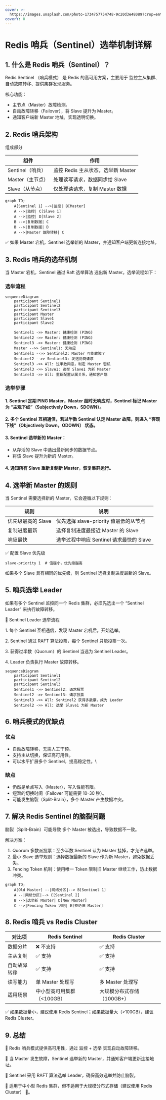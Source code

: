 ```yaml
---
cover: >-
  https://images.unsplash.com/photo-1734757754748-9c20d3e48089?crop=entropy&cs=srgb&fm=jpg&ixid=M3wxOTcwMjR8MHwxfHJhbmRvbXx8fHx8fHx8fDE3NDAzOTU0NDd8&ixlib=rb-4.0.3&q=85
coverY: 0
---
```


# Redis 哨兵（Sentinel）选举机制详解

## 1. 什么是 Redis 哨兵（Sentinel）？

Redis Sentinel （哨兵模式） 是 Redis 的高可用方案，主要用于 监控主从集群、自动故障转移、提供集群发现服务。

核心功能：

* 主节点（Master）故障检测。
* 自动故障转移（Failover），将 Slave 提升为 Master。
* 通知客户端新 Master 地址，实现透明切换。

## 2. Redis 哨兵架构

组成部分

| 组件           | 作用                       |
| ------------ | ------------------------ |
| Sentinel（哨兵） | 监控 Redis 主从状态，选举新 Master |
| Master（主节点）  | 处理读写请求，数据同步给 Slave       |
| Slave（从节点）   | 仅处理读请求，复制 Master 数据      |

```mermaid
graph TD;
    A[Sentinel 1] -->|监控| B[Master]
    A -->|监控| C[Slave 1]
    A -->|监控| D[Slave 2]
    B -->|复制数据| C
    B -->|复制数据| D
    A -->|Master 故障转移| C
```

✅ 如果 Master 宕机，Sentinel 选举新的 Master，并通知客户端更新连接地址。

## 3. Redis 哨兵的选举机制

当 Master 宕机，Sentinel 通过 Raft 选举算法 选出新 Master。选举流程如下：

### 选举流程

```mermaid
sequenceDiagram
    participant Sentinel1
    participant Sentinel2
    participant Sentinel3
    participant Master
    participant Slave1
    participant Slave2

    Sentinel1 ->> Master: 健康检测 (PING)
    Sentinel2 ->> Master: 健康检测 (PING)
    Sentinel3 ->> Master: 健康检测 (PING)
    Master -->> Sentinel1: 无响应
    Sentinel1 -->> Sentinel2: Master 可能故障？
    Sentinel2 -->> Sentinel3: 发送协商请求
    Sentinel3 ->> All: 过半数同意，判定 Master 宕机
    Sentinel3 ->> Slave1: 选举 Slave1 为新 Master
    Sentinel3 ->> All: 重新配置从属关系，通知客户端
```



### 选举步骤

#### 1. Sentinel 定期 PING Master，Master 超时无响应时，Sentinel 标记 Master 为 “主观下线”（Subjectively Down，SDOWN）。

#### 2. 多个 Sentinel 互相通信，若过半数 Sentinel 认定 Master 故障，则进入 “客观下线”（Objectively Down，ODOWN） 状态。

#### 3. Sentinel 选举新的 Master：

* 从存活的 Slave 中选出最新同步的数据节点。
* 将该 Slave 提升为新的 Master。

#### 4. 通知所有 Slave 重新复制新 Master，恢复集群运行。

## 4. 选举新 Master 的规则

当 Sentinel 需要选择新的 Master，它会遵循以下规则：

| 规则           | 说明                           |
| ------------ | ---------------------------- |
| 优先级最高的 Slave | 优先选择 slave-priority 值最低的从节点  |
| 复制进度最新       | 选择复制进度最接近 Master 的 Slave     |
| 响应最快         | 选举过程中响应 Sentinel 请求最快的 Slave |

✅ 配置 Slave 优先级

```shell
slave-priority 1  # 值越小，优先级越高
```

如果多个 Slave 具有相同的优先级，则 Sentinel 选择复制进度最新的 Slave。

## 5. 哨兵选举 Leader

如果有多个 Sentinel 监控同一个 Redis 集群，必须先选出一个 “Sentinel Leader” 来执行故障转移。

📌 Sentinel Leader 选举流程

1\. 每个 Sentinel 互相通信，发现 Master 宕机后，开始选举。

2\. Sentinel 通过 RAFT 算法投票，每个 Sentinel 只能投票一次。

3\. 获得过半数（Quorum）的 Sentinel 当选为 Sentinel Leader。

4\. Leader 负责执行 Master 故障转移。

```mermaid
sequenceDiagram
    participant Sentinel1
    participant Sentinel2
    participant Sentinel3
    Sentinel1 ->> Sentinel2: 请求投票
    Sentinel2 ->> Sentinel3: 请求投票
    Sentinel3 ->> All: Sentinel2 获得多数票，成为 Leader
    Sentinel2 ->> All: 选举 Slave1 为新 Master
```



## 6. 哨兵模式的优缺点

### 优点

* 自动故障转移，无需人工干预。
* 支持主从切换，保证高可用性。
* 可以水平扩展多个 Sentinel，提高稳定性。\


### 缺点

* 仍然是单点写入（Master），写入性能有限。
* 短暂的切换时间（Failover 可能需要 10-30 秒）。
* 可能发生脑裂（Split-Brain），多个 Master 产生数据冲突。

## 7. 解决 Redis Sentinel 的脑裂问题

脑裂（Split-Brain）可能导致 多个 Master 被选出，导致数据不一致。

解决方案：

1. Quorum 多数派投票：至少半数 Sentinel 认为 Master 挂掉，才允许选举。
2. 最小 Slave 选举规则：选择数据最新的 Slave 作为新 Master，避免数据丢失。
3. Fencing Token 机制：使用唯一 Token 限制旧 Master 继续工作，防止数据冲突。

```mermaid
graph TD;
    A[Old Master] --|网络分区|--> B[Sentinel 1]
    A --|网络分区|--> C[Sentinel 2]
    B -->|选举新 Master| D[New Master]
    C -->|Fencing Token 识别| E[拒绝旧 Master]
```



## 8. Redis 哨兵 vs Redis Cluster

| 对比项    | Redis Sentinel   | Redis Cluster    |
| ------ | ---------------- | ---------------- |
| 数据分片   | ❌ 不支持            | ✅ 支持             |
| 主从复制   | ✅ 支持             | ✅ 支持             |
| 自动故障转移 | ✅ 支持             | ✅ 支持             |
| 读写能力   | 单 Master 处理写     | 多 Master 处理写     |
| 适用场景   | 中小型高可用集群（<100GB） | 大规模分布式存储（100GB+） |

✅ 如果数据量小，建议使用 Redis Sentinel；如果数据量大（>100GB），建议 Redis Cluster。

## 9. 总结

🔹 Redis 哨兵模式提供高可用性，通过 监控 + 选举 实现自动故障转移。

🔹 当 Master 发生故障，Sentinel 选举新的 Master，并通知客户端更新连接地址。

🔹 Sentinel 采用 RAFT 算法选举 Leader，确保高效选举并防止脑裂。

🔹 适用于中小型 Redis 集群，但不适用于大规模分布式存储（建议使用 Redis Cluster） 🚀。
